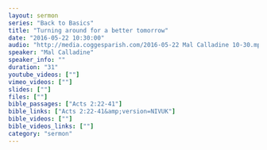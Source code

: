 ```yaml
---
layout: sermon
series: "Back to Basics"
title: "Turning around for a better tomorrow"
date: "2016-05-22 10:30:00"
audio: "http://media.coggesparish.com/2016-05-22 Mal Calladine 10-30.mp3"
speaker: "Mal Calladine"
speaker_info: ""
duration: "31"
youtube_videos: [""]
vimeo_videos: [""]
slides: [""]
files: [""]
bible_passages: ["Acts 2:22-41"]
bible_links: ["Acts 2:22-41&amp;version=NIVUK"]
bible_videos: [""]
bible_videos_links: [""]
category: "sermon"
---
```

